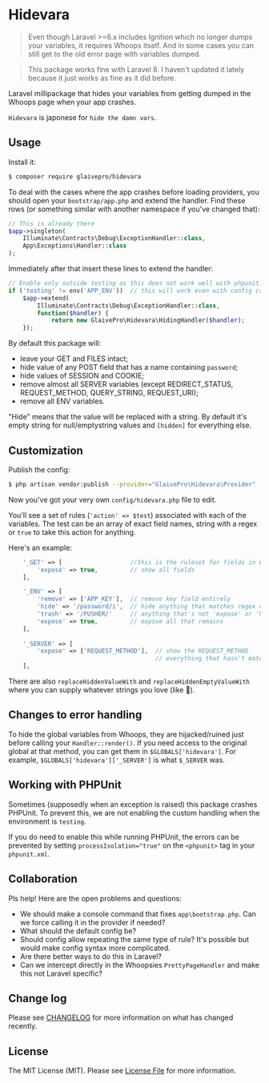 # Hidevara

> Even though Laravel >=6.x includes Ignition which no longer dumps your variables, it requires Whoops itself. And in some cases you can still get to the old error page with variables dumped.

> This package works fine with Laravel 8. I haven't updated it lately because it just works as fine as it did before.

Laravel millipackage that hides your variables from getting dumped in the Whoops page when your app crashes.

`Hidevara` is japonese for `hide the damn vars`.

## Usage

Install it:

``` bash
$ composer require glaivepro/hidevara
```

To deal with the cases where the app crashes before loading providers, you should open your `bootstrap/app.php` and extend the handler. Find these rows (or something similar with another namespace if you've changed that):
```php
// This is already there
$app->singleton(
    Illuminate\Contracts\Debug\ExceptionHandler::class,
    App\Exceptions\Handler::class
);
```

Immediately after that insert these lines to extend the handler:
```php
// Enable only outside testing as this does not work well with phpunit... see below
if ('testing' != env('APP_ENV'))  // this will work even with config caching
	$app->extend(
		Illuminate\Contracts\Debug\ExceptionHandler::class,
		function($handler) {
			return new GlaivePro\Hidevara\HidingHandler($handler);
	});
```

By default this package will:

- leave your GET and FILES intact;
- hide value of any POST field that has a name containing `password`;
- hide values of SESSION and COOKIE;
- remove almost all SERVER variables (except REDIRECT_STATUS, REQUEST_METHOD, QUERY_STRING, REQUEST_URI);
- remove all ENV variables.

"Hide" means that the value will be replaced with a string. By default it's empty string for null/emptystring values and `[hidden]` for everything else.

## Customization

Publish the config:

``` bash
$ php artisan vendor:publish --provider="GlaivePro\Hidevara\Provider"
```

Now you've got your very own `config/hidevara.php` file to edit. 

You'll see a set of rules (`'action' => $test`) associated with each of the variables. The test can be an array of exact field names, string with a regex or `true` to take this action for anything.

Here's an example:

```php
	'_GET' => [                   //this is the ruleset for fields in GET
		'expose' => true,         // show all fields
	],

	'_ENV' => [
		'remove' => ['APP_KEY'],  // remove key field entirely
		'hide' => '/password/i',  // hide anything that matches regex contains password
		'trash' => '/PUSHER/'     // anything that's not 'expose' or 'hide' will remove matched fields
		'expose' => true,         // expose all that remains
	],
	
	'_SERVER' => [
		'expose' => ['REQUEST_METHOD'],  // show the REQUEST_METHOD
		                                 // everything that hasn't matched a rule will be removed
	],
```

There are also `replaceHiddenValueWith` and `replaceHiddenEmptyValueWith` where you can supply whatever strings you love (like 🍑).

## Changes to error handling

To hide the global variables from Whoops, they are hijacked/ruined just before calling your `Handler::render()`. If you need access to the original global at that method, you can get them in `$GLOBALS['hidevara']`. For example, `$GLOBALS['hidevara']['_SERVER']` is what `$_SERVER` was.

## Working with PHPUnit

Sometimes (supposedly when an exception is raised) this package crashes PHPUnit. To prevent this, we are not enabling the custom handling when the environment is `testing`.

If you do need to enable this while running PHPUnit, the errors can be prevented by setting `processIsolation="true"` on the `<phpunit>` tag in your `phpunit.xml`.

## Collaboration

Pls help! Here are the open problems and questions:

- We should make a console command that fixes `app\bootstrap.php`. Can we force calling it in the provider if needed?
- What should the default config be?
- Should config allow repeating the same type of rule? It's possible but would make config syntax more complicated.
- Are there better ways to do this in Laravel? 
- Can we intercept directly in the Whoopsies `PrettyPageHandler` and make this not Laravel specific?

## Change log

Please see [CHANGELOG](CHANGELOG.md) for more information on what has changed recently.

## License

The MIT License (MIT). Please see [License File](LICENSE.md) for more information.

[link-packagist]: https://packagist.org/packages/GlaivePro/Ajaxable
[link-author]: https://github.com/tontonsb
[link-contributors]: ../../contributors
